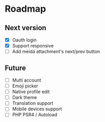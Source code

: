 # Roadmap

## Next version
- [x] Oauth login
- [x] Support responsive
- [ ] Add meida attachment's next/prev button

## Future
- [ ] Multi account
- [ ] Emoji picker
- [ ] Native profile edit
- [ ] Dark theme
- [ ] Translation support
- [ ] Mobile devices support
- [ ] PHP PSR4 / Autoload
